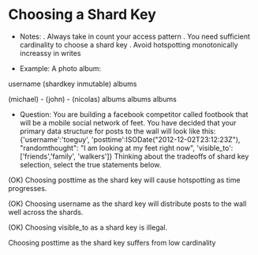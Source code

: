 # Choosing a Shard Key

- Notes:
. Always take in count your access pattern
. You need sufficient cardinality to choose a shard key
. Avoid hotspotting monotonically increassy in writes

- Example:
A photo album:

username (shardkey inmutable)
albums 

(michael) - (john) - (nicolas)
 albums     albums    albums
 
- Question:
You are building a facebook competitor called footbook that will be a mobile social network of feet. You have decided that your primary data structure for posts to the wall will look like this:
{'username':'toeguy',
     'posttime':ISODate("2012-12-02T23:12:23Z"),
     "randomthought": "I am looking at my feet right now",
     'visible_to':['friends','family', 'walkers']}
Thinking about the tradeoffs of shard key selection, select the true statements below.


(OK) Choosing posttime as the shard key will cause hotspotting as time progresses.

(OK) Choosing username as the shard key will distribute posts to the wall well across the shards.

(OK) Choosing visible_to as a shard key is illegal.

Choosing posttime as the shard key suffers from low cardinality
